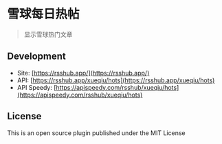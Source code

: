 # 雪球每日热帖

> 显示雪球热门文章

## Development

* Site: [https://rsshub.app/](https://rsshub.app/)
* API: [https://rsshub.app/xueqiu/hots](https://rsshub.app/xueqiu/hots)
* API Speedy: [https://apispeedy.com/rsshub/xueqiu/hots](https://apispeedy.com/rsshub/xueqiu/hots)

## License

This is an open source plugin published under the MIT License